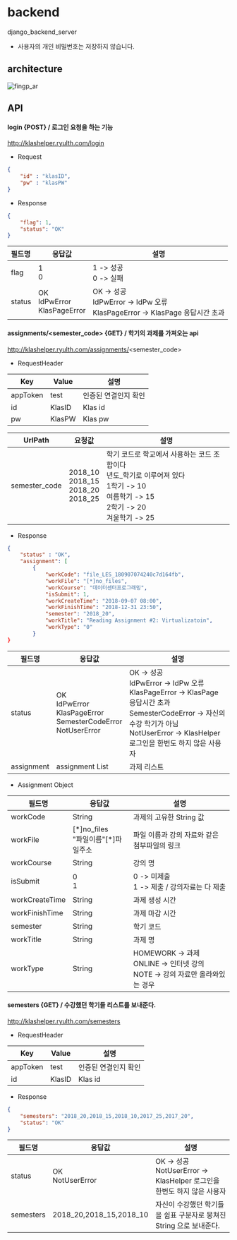 # backend
django_backend_server

* 사용자의 개인 비밀번호는 저장하지 않습니다.

## architecture
![fingp_ar](https://user-images.githubusercontent.com/32893340/47712803-0ef82900-dc7c-11e8-8230-c4a2bd43bb19.jpg)

## API

#### login {POST} / 로그인 요청을 하는 기능

http://klashelper.ryulth.com/login

* Request

```json
{
    "id" : "klasID",
    "pw" : "klasPW"
}
```

* Response

```json
{
    "flag": 1,
    "status": "OK"
}
```

| 필드명 | 응답값                               | 설명                                                         |
| :----- | ------------------------------------ | ------------------------------------------------------------ |
| flag   | 1<br />0                             | 1 -> 성공<br />0 -> 실패                                     |
| status | OK<br />IdPwError<br />KlasPageError | OK  -> 성공<br />IdPwError -> IdPw 오류<br />KlasPageError -> KlasPage 응답시간 초과 |

#### assignments/<semester_code> {GET} / 학기의 과제를 가져오는 api

http://klashelper.ryulth.com/assignments/<semester_code>

* RequestHeader 

| Key      | Value  | 설명                 |
| -------- | ------ | -------------------- |
| appToken | test   | 인증된 연결인지 확인 |
| id       | KlasID | Klas id              |
| pw       | KlasPW | Klas pw              |

| UrlPath       | 요청값                                         | 설명                                                         |
| ------------- | ---------------------------------------------- | ------------------------------------------------------------ |
| semester_code | 2018_10<br />2018_15<br />2018_20<br />2018_25 | 학기 코드로 학교에서 사용하는 코드 조합이다<br />년도_학기로 이루어져 있다<br />1학기 -> 10<br />여름학기 -> 15<br />2학기 -> 20<br />겨울학기 -> 25 |

* Response

```json
{
    "status" : "OK",
    "assignment": [
        {
            "workCode": "file_LES_180907074240c7d164fb",
            "workFile": "[*]no_files",
            "workCourse": "데이터센터프로그래밍",
            "isSubmit": 1,
            "workCreateTime": "2018-09-07 08:00",
            "workFinishTime": "2018-12-31 23:50",
            "semester": "2018_20",
            "workTitle": "Reading Assignment #2: Virtualizatoin",
            "workType": "0"
        }
}
```

| 필드명     | 응답값                                                       | 설명                                                         |
| ---------- | ------------------------------------------------------------ | ------------------------------------------------------------ |
| status     | OK<br />IdPwError<br />KlasPageError<br />SemesterCodeError<br />NotUserError | OK  -> 성공<br />IdPwError -> IdPw 오류<br />KlasPageError -> KlasPage 응답시간 초과<br />SemesterCodeError -> 자신의 수강 학기가 아님<br />NotUserError -> KlasHelper 로그인을 한번도 하지 않은 사용자 |
| assignment | assignment List                                              | 과제 리스트                                                  |

* Assignment Object

| 필드명         | 응답값                                  | 설명                                                         |
| -------------- | --------------------------------------- | ------------------------------------------------------------ |
| workCode       | String                                  | 과제의 고유한 String 값                                      |
| workFile       | [\*]no_files<br />"파일이름"[*]파일주소 | 파일 이름과 강의 자료와 같은 첨부파일의 링크                 |
| workCourse     | String                                  | 강의 명                                                      |
| isSubmit       | 0<br />1                                | 0 -> 미제출<br />1 -> 제출 / 강의자료는 다 제출              |
| workCreateTime | String                                  | 과제 생성 시간                                               |
| workFinishTime | String                                  | 과제 마감 시간                                               |
| semester       | String                                  | 학기 코드                                                    |
| workTitle      | String                                  | 과제 명                                                      |
| workType       | String                      | HOMEWORK -> 과제<br />ONLINE -> 인터넷 강의<br />NOTE -> 강의 자료만 올라와있는 경우 |



#### semesters {GET} / 수강했던 학기들 리스트를 보내준다.

http://klashelper.ryulth.com/semesters

* RequestHeader

| Key      | Value  | 설명                 |
| -------- | ------ | -------------------- |
| appToken | test   | 인증된 연결인지 확인 |
| id       | KlasID | Klas id              |

* Response

```json
{
    "semesters": "2018_20,2018_15,2018_10,2017_25,2017_20",
    "status": "OK"
}
```

| 필드명    | 응답값                  | 설명                                                         |
| --------- | ----------------------- | ------------------------------------------------------------ |
| status    | OK<br />NotUserError    | OK -> 성공 <br />NotUserError -> KlasHelper 로그인을 한번도 하지 않은 사용자 |
| semesters | 2018_20,2018_15,2018_10 | 자신이 수강했던 학기들을 쉼표 구분자로 뭉쳐진 String 으로 보내준다. |

